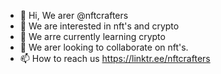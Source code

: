 - 👋 Hi, We arer @nftcrafters
- 👀 We are interested in nft's and crypto
- 🌱 We arre currently learning crypto
- 💞️ We arer looking to collaborate on nft's.
- 📫 How to reach us https://linktr.ee/nftcrafters
